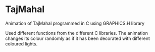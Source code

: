 # TajMahal
Animation of TajMahal programmed in C using GRAPHICS.H library

Used different functions from the different C libraries. The animation changes its colour randomly as if it has been decorated with different coloured lights.
